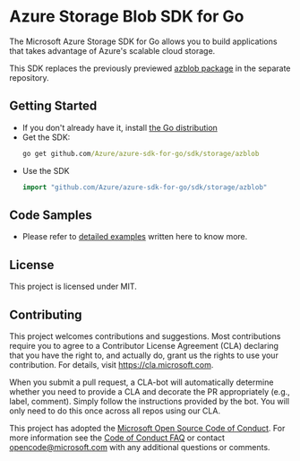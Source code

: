# Azure Storage Blob SDK for Go

The Microsoft Azure Storage SDK for Go allows you to build applications that takes advantage of Azure's scalable cloud
storage.

This SDK replaces the previously previewed [azblob package](https://github.com/azure/azure-storage-blob-go) in the
separate repository.

## Getting Started

* If you don't already have it, install [the Go distribution](https://golang.org/dl/)
* Get the SDK:
  ```cmd
  go get github.com/Azure/azure-sdk-for-go/sdk/storage/azblob
  ```
* Use the SDK
  ```go
  import "github.com/Azure/azure-sdk-for-go/sdk/storage/azblob"
  ```

## Code Samples

- Please refer to [detailed examples](zt_examples_test.go) written here to know more.

## License

This project is licensed under MIT.

## Contributing

This project welcomes contributions and suggestions. Most contributions require you to agree to a Contributor License
Agreement (CLA) declaring that you have the right to, and actually do, grant us the rights to use your contribution. For
details, visit https://cla.microsoft.com.

When you submit a pull request, a CLA-bot will automatically determine whether you need to provide a CLA and decorate
the PR appropriately (e.g., label, comment). Simply follow the instructions provided by the bot. You will only need to
do this once across all repos using our CLA.

This project has adopted the [Microsoft Open Source Code of Conduct](https://opensource.microsoft.com/codeofconduct/).
For more information see the [Code of Conduct FAQ](https://opensource.microsoft.com/codeofconduct/faq/) or
contact [opencode@microsoft.com](mailto:opencode@microsoft.com) with any additional questions or comments.
